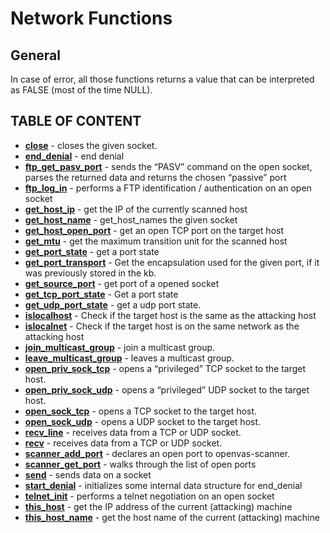 # Network Functions

## General

In case of error, all those functions returns a value that can be interpreted as FALSE (most of the time NULL).

## TABLE OF CONTENT

- **[close](close.md)** - closes the given socket.
- **[end_denial](end_denial.md)** - end denial
- **[ftp_get_pasv_port](ftp_get_pasv_port.md)** - sends the “PASV” command on the open socket, parses the returned data and returns the chosen “passive” port
- **[ftp_log_in](ftp_log_in.md)** - performs a FTP identification / authentication on an open socket
- **[get_host_ip](get_host_ip.md)** - get the IP of the currently scanned host
- **[get_host_name](get_host_name.md)** - get_host_names the given socket
- **[get_host_open_port](get_host_open_port.md)** - get an open TCP port on the target host
- **[get_mtu](get_mtu.md)** - get the maximum transition unit for the scanned host
- **[get_port_state](get_port_state.md)** - get a port state
- **[get_port_transport](get_port_transport.md)** - Get the encapsulation used for the given port, if it was previously stored in the kb.
- **[get_source_port](get_source_port.md)** - get port of a opened socket
- **[get_tcp_port_state](get_tcp_port_state.md)** - Get a port state
- **[get_udp_port_state](get_udp_port_state.md)** - get a udp port state.
- **[islocalhost](islocalhost.md)** - Check if the  target host is the same as the attacking host
- **[islocalnet](islocalnet.md)** - Check if the target host is on the same network as the attacking host
- **[join_multicast_group](join_multicast_group.md)** - join a multicast group.
- **[leave_multicast_group](leave_multicast_group.md)** - leaves a multicast group.
- **[open_priv_sock_tcp](open_priv_sock_tcp.md)** - opens a “privileged” TCP socket to the target host.
- **[open_priv_sock_udp](open_priv_sock_udp.md)** - opens a “privileged” UDP socket to the target host.
- **[open_sock_tcp](open_sock_tcp.md)** - opens a TCP socket to the target host.
- **[open_sock_udp](open_sock_udp.md)** - opens a UDP socket to the target host.
- **[recv_line](recv_line.md)** - receives data from a TCP or UDP socket.
- **[recv](recv.md)** - receives data from a TCP or UDP socket.
- **[scanner_add_port](scanner_add_port.md)** - declares an open port to openvas-scanner.
- **[scanner_get_port](scanner_get_port.md)** - walks through the list of open ports
- **[send](send.md)** - sends data on a socket
- **[start_denial](start_denial.md)** - initializes some internal data structure for end_denial
- **[telnet_init](telnet_init.md)** - performs a telnet negotiation on an open socket
- **[this_host](this_host.md)** - get the IP address of the current (attacking) machine
- **[this_host_name](this_host_name.md)** - get the host name of the current (attacking) machine
